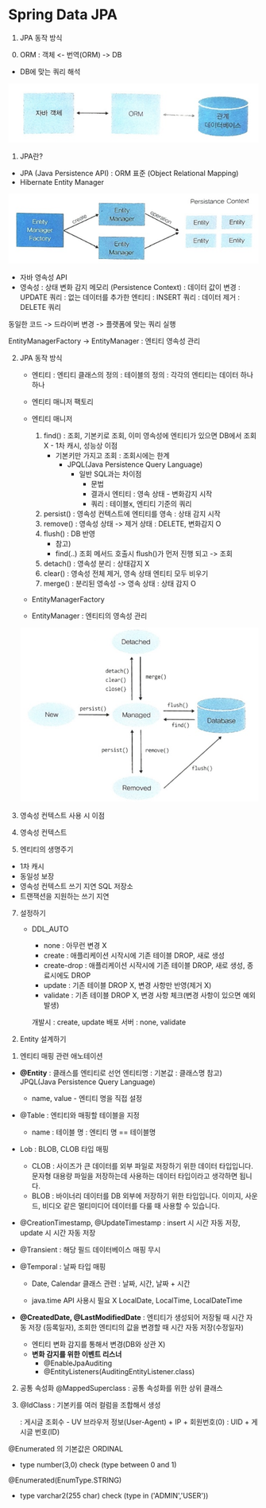 # Spring Data JPA

1. JPA 동작 방식
0) ORM : 객체 <- 번역(ORM) -> DB
- DB에 맞는 쿼리 해석

<img src="../img/image8.png">


1) JPA란?
- JPA (Java Persistence API) : ORM 표준 (Object Relational Mapping)
- Hibernate Entity Manager

<img src="../img/image9.png">

- 자바 영속성 API
- 영속성 : 상태 변화 감지 메모리 (Persistence Context)
	: 데이터 값이 변경 : UPDATE 쿼리
	: 없는 데이터를 추가한 엔티티 : INSERT 쿼리
	: 데이터 제거 : DELETE 쿼리

동일한 코드 -> 드라이버 변경 -> 플랫폼에 맞는 쿼리 실행


EntityManagerFactory
	-> EntityManager : 엔티티 영속성 관리


2) JPA 동작 방식
	- 엔티티 : 엔티티 클래스의 정의 : 테이블의 정의
	            : 각각의 엔티티는 데이터 하나 하나

	- 엔티티 매니저 팩토리
	- 엔티티 매니저
		1) find() : 조회, 기본키로 조회, 이미 영속성에 엔티티가 있으면 DB에서 조회 X - 1차 캐시, 성능상 이점
      		- 기본키만 가지고 조회 : 조회시에는 한계
              - JPQL(Java Persistence Query Language)
                - 일반 SQL과는 차이점
                  - 문법
                  - 결과시 엔티티 : 영속 상태 - 변화감지 시작
                  - 쿼리 : 테이블x, 엔티티 기준의 쿼리
		2) persist() : 영속성 컨텍스트에 엔티티를 영속  : 상태 감지 시작
		3) remove() : 영속성 상태 -> 제거 상태 : DELETE, 변화감지 O
		4) flush() : DB 반영
			- 참고)
            - find(..) 조회 메서드 호출시 flush()가 먼저 진행 되고 -> 조회
		5) detach() : 영속성 분리 : 상태감지 X
		6) clear() : 영속성 전체 제거, 영속 상태 엔티티 모두 비우기
		6) merge() : 분리된 영속성 -> 영속 상태  : 상태 감지 O

	- EntityManagerFactory
	- EntityManager : 엔티티의 영속성 관리

   <img src="../img/image10.png">

3) 영속성 컨텍스트 사용 시 이점
4) 영속성 컨텍스트
5) 엔티티의 생명주기


- 1차 캐시
- 동일성 보장
- 영속성 컨텍스트 쓰기 지연 SQL 저장소
- 트랜잭션을 지원하는 쓰기 지연

7) 설정하기
	- DDL_AUTO
		- none : 아무런 변경 X
		- create : 애플리케이션 시작시에 기존 테이블 DROP, 새로 생성
		- create-drop : 애플리케이션 시작시에 기존 테이블 DROP, 새로 생성, 종료시에도 DROP
		- update : 기존 테이블 DROP X, 변경 사항만 반영(제거  X)
		- validate : 기존 테이블 DROP X, 변경 사항 체크(변경 사항이 있으면 예외 발생)

		
		개발시 : create, update
		배포 서버 : none, validate

2. Entity 설계하기

1) 엔티티 매핑 관련 애노테이션
- **@Entity** : 클래스를 엔티티로 선언
	엔티티명 : 기본값 : 클래스명
	참고) JPQL(Java Persistence Query Language)
	- name, value  - 엔티티 명을 직접 설정
- @Table : 엔티티와 매핑할 테이블을 지정
  - name : 테이블 명
      : 엔티티 명 == 테이블명

- Lob : BLOB, CLOB 타입 매핑
  - CLOB : 사이즈가 큰 데이터를 외부 파일로 저장하기 위한 데이터 타입입니다. 문자형 대용량 파일을 저장하는데 사용하는 데이터 타입이라고 생각하면 됩니다.
  - BLOB : 바이너리 데이터를 DB 외부에 저장하기 위한 타입입니다. 이미지, 사운드, 비디오 같은 멀티미디어 데이터를 다룰 때 사용할 수 있습니다.

- @CreationTimestamp, @UpdateTimestamp : insert 시 시간 자동 저장, update 시 시간 자동 저장

- @Transient : 해당 필드 데이터베이스 매핑 무시

- @Temporal : 날짜 타입 매핑
	- Date, Calendar 클래스 관련 : 날짜, 시간, 날짜 + 시간

	- java.time API  사용시 필요 X
		LocalDate, LocalTime, LocalDateTime

- **@CreatedDate, @LastModifiedDate** 
    : 엔티티가 생성되어 저장될 때 시간 자동 저장 (등록일자), 조회한 엔티티의 값을 변경할 때 시간 자동 저장(수정일자)
    - 엔티티 변화 감지를 통해서 변경(DB와 상관 X)
    - **변화 감지를 위한 이벤트 리스너**
        - @EnableJpaAuditing
        - @EntityListeners(AuditingEntityListener.class)

2) 공통 속성화
	@MappedSuperclass : 공통 속성화를 위한 상위 클래스


3) @IdClass
	: 기본키를 여러 컬럼을 조합해서 생성

	: 게시글 조회수 - UV
		브라우저 정보(User-Agent) + IP + 회원번호(0)  : UID  + 게시글 번호(ID)

@Enumerated 의 기본값은 ORDINAL
- type number(3,0) check (type between 0 and 1)

@Enumerated(EnumType.STRING)
- type varchar2(255 char) check (type in ('ADMIN','USER'))


